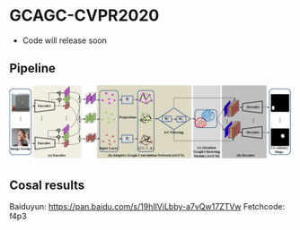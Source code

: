 # GCAGC-CVPR2020
* Code will release soon
## Pipeline
![pipeline](https://github.com/ltp1995/GCAGC-CVPR2020/blob/master/maps/pipeline.png)
## Cosal results
Baiduyun: https://pan.baidu.com/s/19hIlViLbby-a7vQw17ZTVw Fetchcode: f4p3

